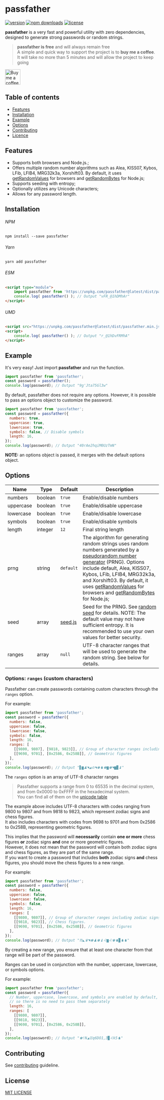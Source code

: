 # passfather
[![version](https://img.shields.io/npm/v/passfather.svg?style=flat-square)](https://www.npmjs.com/package/passfather)
[![npm downloads](https://img.shields.io/npm/dw/passfather.svg?style=flat-square)](https://www.npmjs.com/package/passfather)
[![license](https://img.shields.io/github/license/vyushin/passfather.svg?style=flat-square)](https://github.com/vyushin/passfather/blob/master/LICENSE)

**passfather** is a very fast and powerful utility with zero dependencies, designed to generate strong passwords or random strings.

> **passfather is free** and will always remain free <br/>
> A simple and quick way to support the project is to **buy me a coffee**. <br/>It will take no more than 5 minutes and will allow the project to keep going

<a href="https://buymeacoffee.com/vyushin" target="_blank" title="Buy me a coffee">
  <img height="50" alt="Buy me a coffee" src="https://github.com/vyushin/passfather/assets/8006957/3e894205-6dd9-47da-b547-5ea09353a7dd">
</a>

## Table of contents
* [Features](#features)
* [Installation](#installation)
* [Example](#example)
* [Options](#options)
* [Contributing](#contributing)
* [Licence](#license)

## Features

* Supports both browsers and Node.js.;
* Offers multiple random number algorithms such as Alea, KISS07, Kybos, LFib, LFIB4, MRG32k3a, Xorshift03.
By default, it uses [getRandomValues](https://developer.mozilla.org/ru/docs/Web/API/RandomSource/getRandomValues) for browsers and [getRandomBytes](https://nodejs.org/api/crypto.html#crypto_crypto_randombytes_size_callback) for Node.js;
* Supports seeding with entropy;
* Optionally utilizes any Unicode characters;
* Allows for any password length.

## Installation

###### NPM
`npm install --save passfather`

###### Yarn
`yarn add passfather`

###### ESM
```html
<script type="module">
    import passfather from 'https://unpkg.com/passfather@latest/dist/passfather.min.mjs'
    console.log( passfather() ); // Output "vFR_@1hDMhAr"
</script>
```

###### UMD

```html
<script src="https://unpkg.com/passfather@latest/dist/passfather.min.js"></script>
<script>
    console.log( passfather() ); // Output "r_@1hDvFRMhA"
</script>
```

## Example

It's very easy! Just import **passfather** and run the function.

```javascript
import passfather from 'passfather';
const password = passfather();
console.log(password); // Output "9g'Jta75Gl3w"
```

By default, passfather does not require any options. However, it is possible to pass an options object to customize the password.

```javascript
import passfather from 'passfather';
const password = passfather({
  numbers: true,
  uppercase: true,
  lowercase: true,
  symbols: false, // Disable symbols
  length: 16,
});
console.log(password); // Output "40rAe2hqiM0UzTmN"
```

**NOTE:** an options object is passed, it merges with the default options object.

## Options

|Name|Type|Default|Description
|---|---|---|---
|numbers|boolean|`true`|Enable/disable numbers
|uppercase|boolean|`true`|Enable/disable uppercase
|lowercase|boolean|`true`|Enable/disable lowercase
|symbols|boolean|`true`|Enable/disable symbols
|length|integer|`12`|Final string length
|prng|string|`default`| The algorithm for generating random strings uses random numbers generated by a [pseudorandom number generator]((https://en.wikipedia.org/wiki/Pseudorandom_number_generator)) (PRNG). Options include default, Alea, KISS07, Kybos, LFib, LFIB4, MRG32k3a, and Xorshift03. By default, it uses [getRandomValues](https://developer.mozilla.org/ru/docs/Web/API/RandomSource/getRandomValues) for browsers and [getRandomBytes](https://nodejs.org/api/crypto.html#crypto_crypto_randombytes_size_callback) for Node.js;
|seed|array|[seed.js](https://github.com/vyushin/passfather/blob/master/src/seed.js)|Seed for the PRNG. See [random seed](https://en.wikipedia.org/wiki/Random_seed) for details. NOTE: The default value may not have sufficient entropy. It is recommended to use your own values for better security.
|ranges|array|`null`|UTF-8 character ranges that will be used to generate the random string. See below for details.

### Options: `ranges` (custom characters)

Passfather can create passwords containing custom characters through the `ranges` option.

For example:

```javascript
import passfather from 'passfather';
const password = passfather({
  numbers: false,
  uppercase: false,
  lowercase: false,
  symbols: false,
  length: 16,
  ranges: [ 
    [[9800, 9807], [9818, 9823]], // Group of character ranges including zodiac signs and chess figures
    [[9698, 9701], [0x2586, 0x258B]], // Geometric figures
  ],
});
console.log(password); // Output "▋▆♟◥◢♎◥♚♞♚▆♚◥▆▉♝"
```

The `ranges` option is an array of UTF-8 character ranges<br/>
> Passfather supports a range from 0 to 65535 in the decimal system, and from 0x0000 to 0xFFFF in the hexadecimal system.<br/>
You can find all of them on the [unicode table](https://unicode-table.com/unicode-table)

The example above includes UTF-8 characters with codes ranging from 9800 to 9807 and from 9818 to 9823, which represent zodiac signs and chess figures.<br/>
It also includes characters with codes from 9698 to 9701 and from 0x2586 to 0x258B, representing geometric figures.

This implies that the password will **necessarily** contain **one or more** chess figures **or** zodiac signs **and** one or more geometric figures.<br/>
However, it does not mean that the password will contain both zodiac signs and chess figures, as they are part of the same range.<br/>
If you want to create a password that includes **both** zodiac signs **and** chess figures, you should move the chess figures to a new range.

For example:

```javascript
import passfather from 'passfather';
const password = passfather({
  numbers: false,
  uppercase: false,
  lowercase: false,
  symbols: false,
  length: 16,
  ranges: [ 
    [[9800, 9807]], // Group of character ranges including zodiac signs
    [[9818, 9823]], // Chess figures.
    [[9698, 9701], [0x2586, 0x258B]], // Geometric figures
  ],
});
console.log(password); // Output "♏◣♛◥♚♟♚♝♌▆♌♚♞▉♞♞"
```

By creating a new range, you ensure that at least one character from that range will be part of the password.

Ranges can be used in conjunction with the number, uppercase, lowercase, or symbols options.

For example:

```javascript
import passfather from 'passfather';
const password = passfather({
  // Number, uppercase, lowercase, and symbols are enabled by default, 
  // so there is no need to pass them separately
  length: 16,
  ranges: [ 
    [[9800, 9807]],
    [[9818, 9823]],
    [[9698, 9701], [0x2586, 0x258B]],
  ],
});
console.log(password); // Output "♚!N◢♊q6DO1,3▉♌k5♞"
```

## Contributing

See [contributing](https://github.com/vyushin/passfather/blob/master/CONTRIBUTING.md) guideline.

## License
[MIT LICENSE](https://github.com/vyushin/passfather/blob/master/LICENSE)
